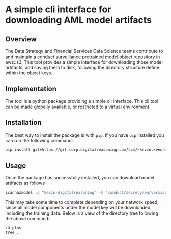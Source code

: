 # A simple cli interface for downloading AML model artifacts

## Overview

The Data Strategy and Financial Services Data Science teams contribute to and maintain a conduct surveillance pretrained model object repository in aws::s3. This tool provides a simple interface for downloading those model artifacts, and saving them to disk, following the directory structure define within the object keys.

## Implementation

The tool is a python package providing a simple cli interface. This cli tool can be made globally available, or restricted to a virtual environment.

## Installation

The best way to install the package is with `pip`. If you have `pip` installed you can run the following command:

```sh
pip install git+https://git.corp.digitalreasoning.com/scm/~kevin.keenan/icanhazmodel.git
```

## Usage

Once the package has successfully installed, you can download model artifacts as follows

```sh
icanhazmodel -p "kevin-digitalreasoning" -k "conduct/secrecy/en/version_1.2"
```

This may take some time to complete depending on your network speed, since all model components under the model key will be downloaded, including the training data. Below is a view of the directory tree following the above command:

```sh
cd ptms
tree .
```

```
